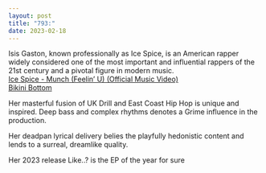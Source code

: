 ```yaml
---
layout: post
title: "793:"
date: 2023-02-18
---
```


Isis Gaston, known professionally as Ice Spice, is an American rapper widely considered one of the most important and influential rappers of the 21st century and a pivotal figure in modern music.  
[Ice Spice \- Munch (Feelin’ U) (Official Music Video)](https://youtu.be/yF-NC3eRsqc)  
[Bikini Bottom](https://youtu.be/QAo0Yow-8Bs)

Her masterful fusion of UK Drill and East Coast Hip Hop is unique and inspired. Deep bass and complex rhythms denotes a Grime influence in the production.

Her deadpan lyrical delivery belies the playfully hedonistic content and lends to a surreal, dreamlike quality.

Her 2023 release Like..? is the EP of the year for sure
